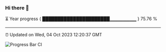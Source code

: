 ### Hi there 👋

⏳ Year progress { ██████████████████████▁▁▁▁▁▁▁▁ } 75.76 %

---

⏰ Updated on Wed, 04 Oct 2023 12:20:37 GMT

![Progress Bar CI](https://github.com/liununu/liununu/workflows/Progress%20Bar%20CI/badge.svg)

